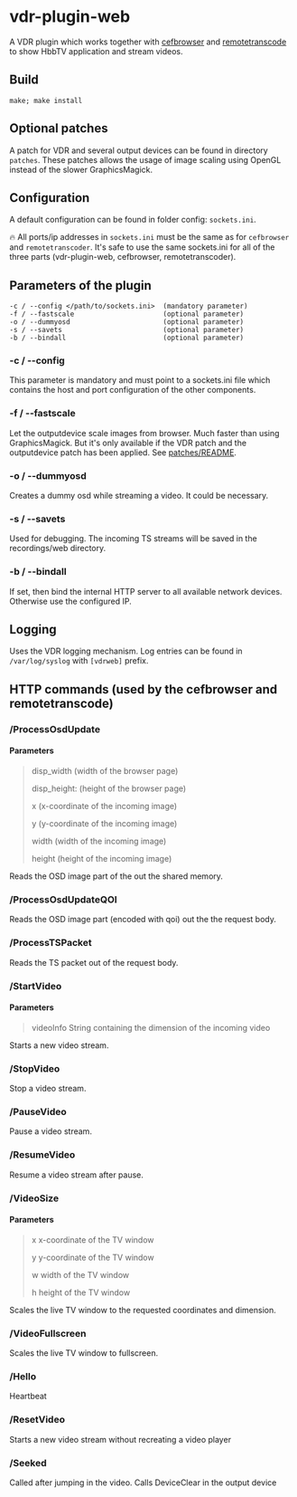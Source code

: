 # vdr-plugin-web
A VDR plugin which works together with [cefbrowser](https://github.com/Zabrimus/cefbrowser) and [remotetranscode](https://github.com/Zabrimus/remotetranscode) to show HbbTV application and stream videos.

## Build
```
make; make install
```
## Optional patches
A patch for VDR and several output devices can be found in directory ```patches```. These patches allows the usage of image
scaling using OpenGL instead of the slower GraphicsMagick.

## Configuration
A default configuration can be found in folder config: ```sockets.ini```.

:fire: All ports/ip addresses in ```sockets.ini``` must be the same as for ```cefbrowser``` and ```remotetranscoder```.
It's safe to use the same sockets.ini for all of the three parts (vdr-plugin-web, cefbrowser, remotetranscoder). 

## Parameters of the plugin
```
-c / --config </path/to/sockets.ini>  (mandatory parameter)
-f / --fastscale                      (optional parameter)
-o / --dummyosd                       (optional parameter)
-s / --savets                         (optional parameter)       
-b / --bindall                        (optional parameter)     
```
### -c / --config
This parameter is mandatory and must point to a sockets.ini file which contains 
the host and port configuration of the other components.

### -f / --fastscale
Let the outputdevice scale images from browser. Much faster than using GraphicsMagick.
But it's only available if the VDR patch and the outputdevice patch has been applied.
See [patches/README](patches%2FREADME).

### -o / --dummyosd
Creates a dummy osd while streaming a video. It could be necessary.

### -s / --savets
Used for debugging. The incoming TS streams will be saved in the recordings/web directory. 

### -b / --bindall
If set, then bind the internal HTTP server to all available network devices. Otherwise use the configured IP.

## Logging
Uses the VDR logging mechanism. Log entries can be found in ```/var/log/syslog``` with ```[vdrweb]``` prefix.

## HTTP commands (used by the cefbrowser and remotetranscode)
### /ProcessOsdUpdate
#### Parameters
>disp_width (width of the browser page)
> 
>disp_height: (height of the browser page)
>
>x (x-coordinate of the incoming image)
> 
>y (y-coordinate of the incoming image)
>
>width (width of the incoming image)
>
>height (height of the incoming image)

Reads the OSD image part of the out the shared memory.
### /ProcessOsdUpdateQOI
Reads the OSD image part (encoded with qoi) out the the request body.

### /ProcessTSPacket
Reads the TS packet out of the request body.

### /StartVideo
#### Parameters
>videoInfo String containing the dimension of the incoming video 

Starts a new video stream. 
### /StopVideo
Stop a video stream.
### /PauseVideo
Pause a video stream.
### /ResumeVideo
Resume a video stream after pause.
### /VideoSize
#### Parameters
>x x-coordinate of the TV window
>
>y y-coordinate of the TV window
>
>w width of the TV window
>
>h height of the TV window

Scales the live TV window to the requested coordinates and dimension.
### /VideoFullscreen
Scales the live TV window to fullscreen.
### /Hello
Heartbeat
### /ResetVideo
Starts a new video stream without recreating a video player
### /Seeked
Called after jumping in the video. Calls DeviceClear in the output device